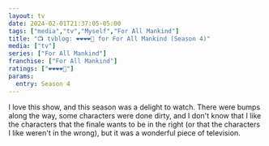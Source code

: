 ```yaml
---
layout: tv
date: 2024-02-01T21:37:05-05:00
tags: ["media","tv","Myself","For All Mankind"]
title: "📺 tvblog: ❤️❤️❤️❤️🖤 for For All Mankind (Season 4)"
media: ["tv"]
series: ["For All Mankind"]
franchise: ["For All Mankind"]
ratings: ["❤️❤️❤️❤️🖤"]
params:
  entry: Season 4
---
```

I love this show, and this season was a delight to watch. There were bumps along the way, some characters were done dirty, and I don't know that I like the characters that the finale wants to be in the right (or that the characters I like weren't in the wrong), but it was a wonderful piece of television.
